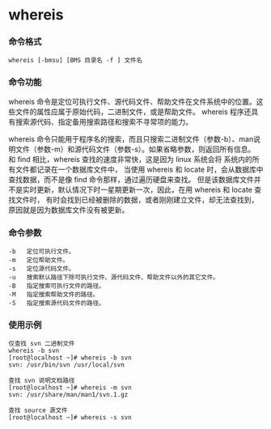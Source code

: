 whereis
===

### 命令格式

```
whereis [-bmsu] [BMS 目录名 -f ] 文件名
```

### 命令功能
whereis 命令是定位可执行文件、源代码文件、帮助文件在文件系统中的位置。这些文件的属性应属于原始代码，二进制文件，或是帮助文件。
whereis 程序还具有搜索源代码、指定备用搜索路径和搜索不寻常项的能力。

whereis 命令只能用于程序名的搜索，而且只搜索二进制文件（参数-b）、man说明文件（参数-m）和源代码文件（参数-s）。如果省略参数，则返回所有信息。
和 find 相比，whereis 查找的速度非常快，这是因为 linux 系统会将 系统内的所有文件都记录在一个数据库文件中，
当使用 whereis 和 locate 时，会从数据库中查找数据，而不是像 find 命令那样，通过遍历硬盘来查找。
但是该数据库文件并不是实时更新，默认情况下时一星期更新一次，因此，在用 whereis 和 locate 查找文件时，
有时会找到已经被删除的数据，或者刚刚建立文件，却无法查找到，原因就是因为数据库文件没有被更新。

### 命令参数

```
-b   定位可执行文件。
-m   定位帮助文件。
-s   定位源代码文件。
-u   搜索默认路径下除可执行文件、源代码文件、帮助文件以外的其它文件。
-B   指定搜索可执行文件的路径。
-M   指定搜索帮助文件的路径。
-S   指定搜索源代码文件的路径。
```

### 使用示例

```
仅查找 svn 二进制文件
whereis -b svn
[root@localhost ~]# whereis -b svn
svn: /usr/bin/svn /usr/local/svn

查找 svn 说明文档路径
[root@localhost ~]# whereis -m svn
svn: /usr/share/man/man1/svn.1.gz

查找 source 源文件
[root@localhost ~]# whereis -s svn
```
